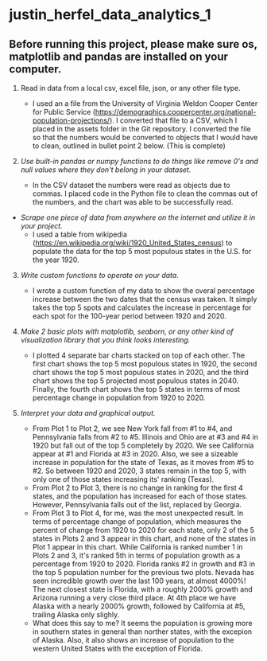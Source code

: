 # justin_herfel_data_analytics_1

## Before running this project, please make sure os, matplotlib and pandas are installed on your computer.

1. Read in data from a local csv, excel file, json, or any other file type.
    - I used an a file from the University of Virginia Weldon Cooper Center for Public Service (https://demographics.coopercenter.org/national-population-projections/). I converted that file to a CSV, which I placed in the assets folder in the Git repository. I converted the file so that the numbers would be converted to objects that I would have to clean, outlined in bullet point 2 below. (This is complete)

2. *Use built-in pandas or numpy functions to do things like remove 0's and null values where they don't belong in your dataset.*
    - In the CSV dataset the numbers were read as objects due to commas. I placed code in the Python file to clean the commas out of the numbers, and the chart was able to be successfully read.
* *Scrape one piece of data from anywhere on the internet and utilize it in your project.*
    - I used a table from wikipedia (https://en.wikipedia.org/wiki/1920_United_States_census) to populate the data for the top 5 most populous states in the U.S. for the year 1920.

3. *Write custom functions to operate on your data.*
    - I wrote a custom function of my data to show the overal percentage increase between the two dates that the census was taken. It simply takes the top 5 spots and calculates the increase in percentage for each spot for the 100-year period between 1920 and 2020.

4. *Make 2 basic plots with matplotlib, seaborn, or any other kind of visualization library that you think looks interesting.*
    - I plotted 4 separate bar charts stacked on top of each other. The first chart shows the top 5 most populous states in 1920, the second chart shows the top 5 most populous states in 2020, and the third chart shows the top 5 projected most populous states in 2040. Finally, the fourth chart shows the top 5 states in terms of most percentage change in population from 1920 to 2020.

5. *Interpret your data and graphical output.*
    - From Plot 1 to Plot 2, we see New York fall from #1 to #4, and Pennsylvania falls from #2 to #5. Illinois and Ohio are at #3 and #4 in 1920 but fall out of the top 5 completely by 2020. We see California appear at #1 and Florida at #3 in 2020. Also, we see a sizeable increase in population for the state of Texas, as it moves from #5 to #2. So between 1920 and 2020, 3 states remain in the top 5, with only one of those states increasing its' ranking (Texas).
    - From Plot 2 to Plot 3, there is no change in ranking for the first 4 states, and the population has increased for each of those states. However, Pennsylvania falls out of the list, replaced by Georgia.
    - From Plot 3 to Plot 4, for me, was the most unexpected result. In terms of percentage change of population, which measures the percent of change from 1920 to 2020 for each state, only 2 of the 5 states in Plots 2 and 3 appear in this chart, and none of the states in Plot 1 appear in this chart. While California is ranked number 1 in Plots 2 and 3, it's ranked 5th in terms of population growth as a percentage from 1920 to 2020. Florida ranks #2 in growth and #3 in the top 5 population number for the previous two plots. Nevada has seen incredible growth over the last 100 years, at almost 4000%! The next closest state is Florida, with a roughly 2000% growth and Arizona running a very close third place. At 4th place we have Alaska with a nearly 2000% growth, followed by California at #5, trailing Alaska only slighly.
    - What does this say to me? It seems the population is growing more in southern states in general than norther states, with the excepion of Alaska. Also, it also shows an increase of population to the western United States with the exception of Florida.